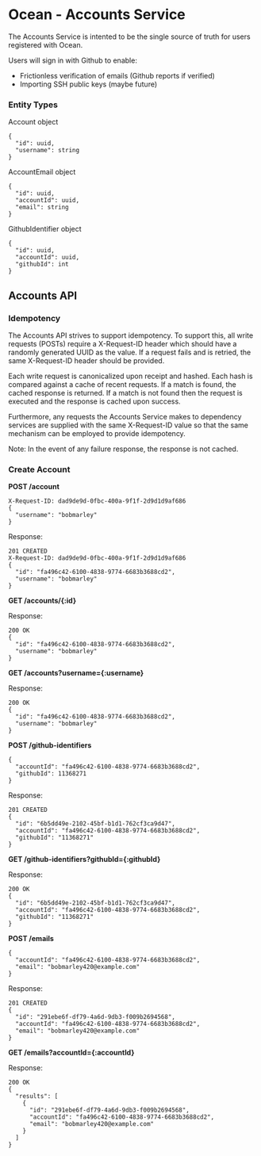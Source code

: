 # Ocean - Accounts Service

The Accounts Service is intented to be the single source of truth for users registered with Ocean. 

Users will sign in with Github to enable:
* Frictionless verification of emails (Github reports if verified)
* Importing SSH public keys (maybe future)

### Entity Types

Account object

```
{
  "id": uuid,
  "username": string
}
```

AccountEmail object

```
{
  "id": uuid,
  "accountId": uuid,
  "email": string
}
```

GithubIdentifier object

```
{
  "id": uuid,
  "accountId": uuid,
  "githubId": int
}
```

## Accounts API

### Idempotency

The Accounts API strives to support idempotency. To support this, all write requests (POSTs) require a X-Request-ID header which should have a randomly generated UUID as the value. If a request fails and is retried, the same X-Request-ID header should be provided.

Each write request is canonicalized upon receipt and hashed. Each hash is compared against a cache of recent requests. If a match is found, the cached response is returned. If a match is not found then the request is executed and the response is cached upon success. 

Furthermore, any requests the Accounts Service makes to dependency services are supplied with the same X-Request-ID value so that the same mechanism can be employed to provide idempotency.

Note: In the event of any failure response, the response is not cached.

### Create Account

**POST /account**

```
X-Request-ID: dad9de9d-0fbc-400a-9f1f-2d9d1d9af686
{
  "username": "bobmarley"
}
```

Response:

```
201 CREATED
X-Request-ID: dad9de9d-0fbc-400a-9f1f-2d9d1d9af686
{
  "id": "fa496c42-6100-4838-9774-6683b3688cd2",
  "username": "bobmarley"
}
```

**GET /accounts/{:id}**

Response:

```
200 OK
{
  "id": "fa496c42-6100-4838-9774-6683b3688cd2",
  "username": "bobmarley"
}
```

**GET /accounts?username={:username}**

Response:

```
200 OK
{
  "id": "fa496c42-6100-4838-9774-6683b3688cd2",
  "username": "bobmarley"
}
```

**POST /github-identifiers**

```
{
  "accountId": "fa496c42-6100-4838-9774-6683b3688cd2",
  "githubId": 11368271
}
```

Response:

```
201 CREATED
{
  "id": "6b5dd49e-2102-45bf-b1d1-762cf3ca9d47",
  "accountId": "fa496c42-6100-4838-9774-6683b3688cd2",
  "githubId": "11368271"
}
```

**GET /github-identifiers?githubId={:githubId}**

Response:

```
200 OK
{
  "id": "6b5dd49e-2102-45bf-b1d1-762cf3ca9d47",
  "accountId": "fa496c42-6100-4838-9774-6683b3688cd2",
  "githubId": "11368271"
}
```

**POST /emails**

```
{
  "accountId": "fa496c42-6100-4838-9774-6683b3688cd2",
  "email": "bobmarley420@example.com"
}
```

Response:

```
201 CREATED
{
  "id": "291ebe6f-df79-4a6d-9db3-f009b2694568",
  "accountId": "fa496c42-6100-4838-9774-6683b3688cd2",
  "email": "bobmarley420@example.com"
}
```

**GET /emails?accountId={:accountId}**

Response:

```
200 OK
{
  "results": [
    {
      "id": "291ebe6f-df79-4a6d-9db3-f009b2694568",
      "accountId": "fa496c42-6100-4838-9774-6683b3688cd2",
      "email": "bobmarley420@example.com"
    }
  ]
}
```
